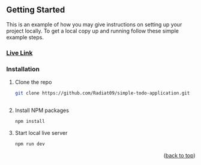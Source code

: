 <!-- GETTING STARTED -->                                                            
  
  
  
## Getting Started

This is an example of how you may give instructions on setting up your project locally.
To get a local copy up and running follow these simple example steps.
                    
### [Live Link](https://simple-todo-application-theta.vercel.app)

  
### Installation
  
1. Clone the repo
   ```sh
   git clone https://github.com/Radiat09/simple-todo-application.git                    
  
   ```
2. Install NPM packages
   ```sh
   npm install
   ```
3. Start local live server                                         
  
   ```js
   npm run dev
   ```

<p align="right">(<a href="#readme-top">back to top</a>)</p>


                                                            
  
  
  
